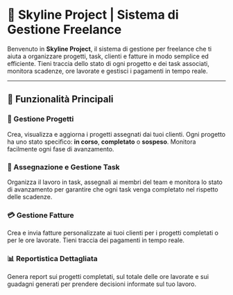 # 🚀 Skyline Project | Sistema di Gestione Freelance

Benvenuto in **Skyline Project**, il sistema di gestione per freelance che ti aiuta a organizzare progetti, task, clienti e fatture in modo semplice ed efficiente. Tieni traccia dello stato di ogni progetto e dei task associati, monitora scadenze, ore lavorate e gestisci i pagamenti in tempo reale.

---

## 🌟 Funzionalità Principali

### 🎯 Gestione Progetti
Crea, visualizza e aggiorna i progetti assegnati dai tuoi clienti. Ogni progetto ha uno stato specifico: **in corso**, **completato** o **sospeso**. Monitora facilmente ogni fase di avanzamento.

### 📝 Assegnazione e Gestione Task
Organizza il lavoro in task, assegnali ai membri del team e monitora lo stato di avanzamento per garantire che ogni task venga completato nel rispetto delle scadenze.

### 💳 Gestione Fatture
Crea e invia fatture personalizzate ai tuoi clienti per i progetti completati o per le ore lavorate. Tieni traccia dei pagamenti in tempo reale.

### 📊 Reportistica Dettagliata
Genera report sui progetti completati, sul totale delle ore lavorate e sui guadagni generati per prendere decisioni informate sul tuo lavoro.
